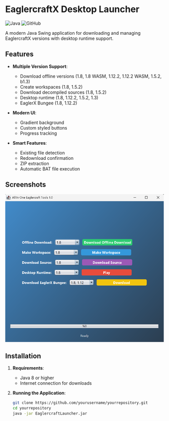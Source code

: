 # EaglercraftX Desktop Launcher

![Java](https://img.shields.io/badge/java-%23ED8B00.svg?style=for-the-badge&logo=openjdk&logoColor=white)
![GitHub](https://img.shields.io/github/license/yourusername/yourrepository?style=for-the-badge)

A modern Java Swing application for downloading and managing EaglercraftX versions with desktop runtime support.

## Features

- **Multiple Version Support**:
  - Download offline versions (1.8, 1.8 WASM, 1.12.2, 1.12.2 WASM, 1.5.2, b1.3)
  - Create workspaces (1.8, 1.5.2)
  - Download decompiled sources (1.8, 1.5.2)
  - Desktop runtime (1.8, 1.12.2, 1.5.2, 1.3)
  - EaglerX Bungee (1.8, 1.12.2)

- **Modern UI**:
  - Gradient background
  - Custom styled buttons
  - Progress tracking

- **Smart Features**:
  - Existing file detection
  - Redownload confirmation
  - ZIP extraction
  - Automatic BAT file execution

## Screenshots

![Application Screenshot](screenshot.png) <!-- Add your screenshot file -->

## Installation

1. **Requirements**:
   - Java 8 or higher
   - Internet connection for downloads

2. **Running the Application**:
   ```bash
   git clone https://github.com/yourusername/yourrepository.git
   cd yourrepository
   java -jar EaglercraftLauncher.jar
